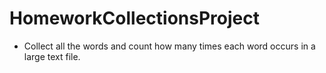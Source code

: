 # HomeworkCollectionsProject
 - Collect all the words and count how many times each word occurs in a large text file. 
